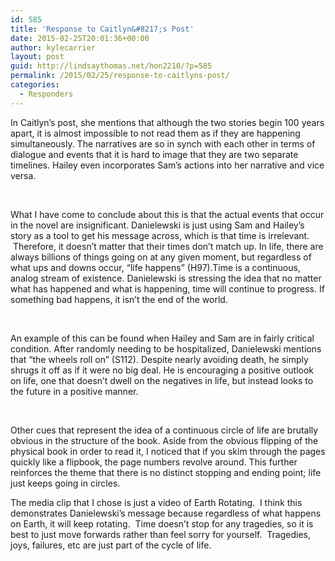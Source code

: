 ```yaml
---
id: 585
title: 'Response to Caitlyn&#8217;s Post'
date: 2015-02-25T20:01:36+00:00
author: kylecarrier
layout: post
guid: http://lindsaythomas.net/hon2210/?p=585
permalink: /2015/02/25/response-to-caitlyns-post/
categories:
  - Responders
---
```

In Caitlyn’s post, she mentions that although the two stories begin 100 years apart, it is almost impossible to not read them as if they are happening simultaneously. The narratives are so in synch with each other in terms of dialogue and events that it is hard to image that they are two separate timelines. Hailey even incorporates Sam’s actions into her narrative and vice versa.

&nbsp;

What I have come to conclude about this is that the actual events that occur in the novel are insignificant. Danielewski is just using Sam and Hailey’s story as a tool to get his message across, which is that time is irrelevant.  Therefore, it doesn&#8217;t matter that their times don&#8217;t match up. In life, there are always billions of things going on at any given moment, but regardless of what ups and downs occur, “life happens” (H97).Time is a continuous, analog stream of existence. Danielewski is stressing the idea that no matter what has happened and what is happening, time will continue to progress. If something bad happens, it isn’t the end of the world.

&nbsp;

An example of this can be found when Hailey and Sam are in fairly critical condition. After randomly needing to be hospitalized, Danielewski mentions that “the wheels roll on” (S112). Despite nearly avoiding death, he simply shrugs it off as if it were no big deal. He is encouraging a positive outlook on life, one that doesn’t dwell on the negatives in life, but instead looks to the future in a positive manner.

&nbsp;

Other cues that represent the idea of a continuous circle of life are brutally obvious in the structure of the book. Aside from the obvious flipping of the physical book in order to read it, I noticed that if you skim through the pages quickly like a flipbook, the page numbers revolve around. This further reinforces the theme that there is no distinct stopping and ending point; life just keeps going in circles.

The media clip that I chose is just a video of Earth Rotating.  I think this demonstrates Danielewski&#8217;s message because regardless of what happens on Earth, it will keep rotating.  Time doesn&#8217;t stop for any tragedies, so it is best to just move forwards rather than feel sorry for yourself.  Tragedies, joys, failures, etc are just part of the cycle of life.